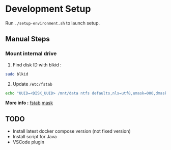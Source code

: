 # Development Setup

Run `./setup-environment.sh` to launch setup.

## Manual Steps

### Mount internal drive

1. Find disk ID with blkid :
```bash
sudo blkid
```

2. Update `/etc/fstab`
```bash
echo "UUID=<DISK_UUID> /mnt/data ntfs defaults,nls=utf8,umask=000,dmask=000,fmask=000,uid=$(id -u),gid=$(id -g) 0 0" | sudo tee -a /etc/fstab
```

**More info :** [fstab](https://askubuntu.com/questions/113733/how-do-i-correctly-mount-a-ntfs-partition-in-etc-fstab) [mask](https://ubuntuforums.org/showthread.php?t=1453342)


## TODO

 - Install latest docker compose version (not fixed version)
 - Install script for Java
 - VSCode plugin
